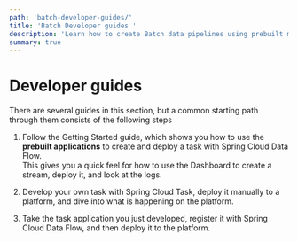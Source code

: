 ```yaml
---
path: 'batch-developer-guides/'
title: 'Batch Developer guides '
description: 'Learn how to create Batch data pipelines using prebuilt microservices or create your own'
summary: true
---
```


# Developer guides

There are several guides in this section, but a common starting path through them consists of the following steps

1. Follow the Getting Started guide, which shows you how to use the **prebuilt applications** to create and deploy a task with Spring Cloud Data Flow.  
   This gives you a quick feel for how to use the Dashboard to create a stream, deploy it, and look at the logs.

1. Develop your own task with Spring Cloud Task, deploy it manually to a platform, and dive into what is happening on the platform.

1. Take the task application you just developed, register it with Spring Cloud Data Flow, and then deploy it to the platform.
